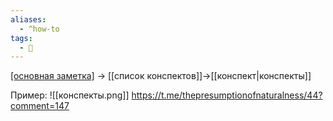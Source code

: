 ```yaml
---
aliases:
  - ^how-to
tags:
  - 🌲
---
```

[[основная заметка]](источник?) -> [[список конспектов]]->[[конспект|конспекты]] 

Пример: ![[конспекты.png]]
https://t.me/thepresumptionofnaturalness/44?comment=147
